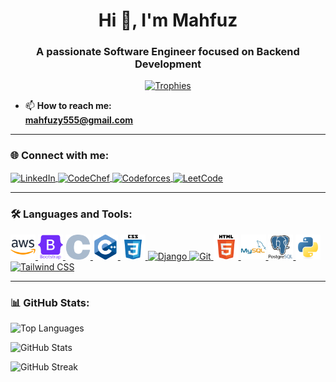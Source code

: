 <h1 align="center">Hi 👋, I'm Mahfuz</h1>
<h3 align="center">A passionate Software Engineer focused on Backend Development</h3>

<p align="center">
  <a href="https://github.com/ryo-ma/github-profile-trophy">
    <img src="https://github-profile-trophy.vercel.app/?username=mahfuz003&theme=gruvbox&row=2&column=3" alt="Trophies" />
  </a>
</p>

- 📫 **How to reach me:**  
  **mahfuzy555@gmail.com**

---

<h3 align="left">🌐 Connect with me:</h3>
<p align="left">
  <a href="https://linkedin.com/in/mahfuz-ahmed-630981212" target="_blank">
    <img align="center" src="https://raw.githubusercontent.com/rahuldkjain/github-profile-readme-generator/master/src/images/icons/Social/linked-in-alt.svg" alt="LinkedIn" height="30" width="40" />
  </a>
  <a href="https://www.codechef.com/users/mafuzy007" target="_blank">
    <img align="center" src="https://cdn.jsdelivr.net/npm/simple-icons@3.1.0/icons/codechef.svg" alt="CodeChef" height="30" width="40" />
  </a>
  <a href="https://codeforces.com/profile/generalmahfuz" target="_blank">
    <img align="center" src="https://raw.githubusercontent.com/rahuldkjain/github-profile-readme-generator/master/src/images/icons/Social/codeforces.svg" alt="Codeforces" height="30" width="40" />
  </a>
  <a href="https://leetcode.com/mahfuzy555/" target="_blank">
    <img align="center" src="https://raw.githubusercontent.com/rahuldkjain/github-profile-readme-generator/master/src/images/icons/Social/leet-code.svg" alt="LeetCode" height="30" width="40" />
  </a>
</p>

---

<h3 align="left">🛠️ Languages and Tools:</h3>
<p align="left">
  <a href="https://aws.amazon.com" target="_blank" rel="noreferrer">
    <img src="https://raw.githubusercontent.com/devicons/devicon/master/icons/amazonwebservices/amazonwebservices-original-wordmark.svg" alt="AWS" width="40" height="40"/>
  </a>
  <a href="https://getbootstrap.com" target="_blank" rel="noreferrer">
    <img src="https://raw.githubusercontent.com/devicons/devicon/master/icons/bootstrap/bootstrap-plain-wordmark.svg" alt="Bootstrap" width="40" height="40"/>
  </a>
  <a href="https://www.cprogramming.com/" target="_blank" rel="noreferrer">
    <img src="https://raw.githubusercontent.com/devicons/devicon/master/icons/c/c-original.svg" alt="C" width="40" height="40"/>
  </a>
  <a href="https://www.w3schools.com/cpp/" target="_blank" rel="noreferrer">
    <img src="https://raw.githubusercontent.com/devicons/devicon/master/icons/cplusplus/cplusplus-original.svg" alt="C++" width="40" height="40"/>
  </a>
  <a href="https://www.w3schools.com/css/" target="_blank" rel="noreferrer">
    <img src="https://raw.githubusercontent.com/devicons/devicon/master/icons/css3/css3-original-wordmark.svg" alt="CSS3" width="40" height="40"/>
  </a>
  <a href="https://www.djangoproject.com/" target="_blank" rel="noreferrer">
    <img src="https://cdn.worldvectorlogo.com/logos/django.svg" alt="Django" width="40" height="40"/>
  </a>
  <a href="https://git-scm.com/" target="_blank" rel="noreferrer">
    <img src="https://www.vectorlogo.zone/logos/git-scm/git-scm-icon.svg" alt="Git" width="40" height="40"/>
  </a>
  <a href="https://www.w3.org/html/" target="_blank" rel="noreferrer">
    <img src="https://raw.githubusercontent.com/devicons/devicon/master/icons/html5/html5-original-wordmark.svg" alt="HTML5" width="40" height="40"/>
  </a>
  <a href="https://www.mysql.com/" target="_blank" rel="noreferrer">
    <img src="https://raw.githubusercontent.com/devicons/devicon/master/icons/mysql/mysql-original-wordmark.svg" alt="MySQL" width="40" height="40"/>
  </a>
  <a href="https://www.postgresql.org" target="_blank" rel="noreferrer">
    <img src="https://raw.githubusercontent.com/devicons/devicon/master/icons/postgresql/postgresql-original-wordmark.svg" alt="PostgreSQL" width="40" height="40"/>
  </a>
  <a href="https://www.python.org" target="_blank" rel="noreferrer">
    <img src="https://raw.githubusercontent.com/devicons/devicon/master/icons/python/python-original.svg" alt="Python" width="40" height="40"/>
  </a>
  <a href="https://tailwindcss.com/" target="_blank" rel="noreferrer">
    <img src="https://www.vectorlogo.zone/logos/tailwindcss/tailwindcss-icon.svg" alt="Tailwind CSS" width="40" height="40"/>
  </a>
</p>

---

<h3>📊 GitHub Stats:</h3>
<p align="left">
  <img src="https://github-readme-stats.vercel.app/api/top-langs?username=mahfuz003&show_icons=true&locale=en&layout=compact" alt="Top Languages" />
</p>

<p align="left">
  <img src="https://github-readme-stats.vercel.app/api?username=mahfuz003&show_icons=true&locale=en" alt="GitHub Stats" />
</p>

<p align="left">
  <img src="https://github-readme-streak-stats.herokuapp.com/?user=mahfuz003" alt="GitHub Streak" />
</p>
